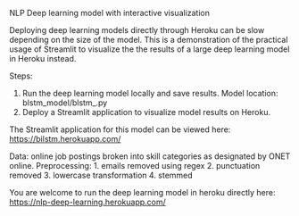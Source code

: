 NLP Deep learning model with interactive visualization 

Deploying deep learning models directly through Heroku can be slow depending on the size of the model.
This is a demonstration of the practical usage of Streamlit to visualize the the results of a large deep learning model in Heroku instead.

Steps:
1. Run the deep learning model locally and save results.
   Model location: blstm_model/blstm_.py
2. Deploy a Streamlit application to visualize model results on Heroku. 

The Streamlit application for this model can be viewed here: https://bilstm.herokuapp.com/

Data: online job postings broken into skill categories as designated by ONET online. Preprocessing: 1. emails removed using regex 2. punctuation removed 3. lowercase transformation 4. stemmed

You are welcome to run the deep learning model in heroku directly here: https://nlp-deep-learning.herokuapp.com/



